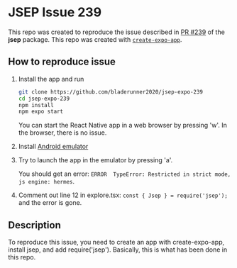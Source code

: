 # JSEP Issue 239

This repo was created to reproduce the issue described in [PR #239](https://github.com/EricSmekens/jsep/pull/239) of the **jsep** package.
This repo was created with [`create-expo-app`](https://www.npmjs.com/package/create-expo-app).

## How to reproduce issue

1. Install the app and run

   ```bash
   git clone https://github.com/bladerunner2020/jsep-expo-239
   cd jsep-expo-239
   npm install
   npm expo start
   ```

   You can start the React Native app in a web browser by pressing 'w'. In the browser, there is no issue.

2. Install [Android emulator](https://docs.expo.dev/workflow/android-studio-emulator/)

3. Try to launch the app in the emulator by pressing 'a'.

   You should get an error: `ERROR  TypeError: Restricted in strict mode, js engine: hermes`.

4. Comment out line 12 in explore.tsx: `const { Jsep } = require('jsep');` and the error is gone.

## Description

To reproduce this issue, you need to create an app with create-expo-app, install jsep, and add require('jsep'). Basically, this is what has been done in this repo.

